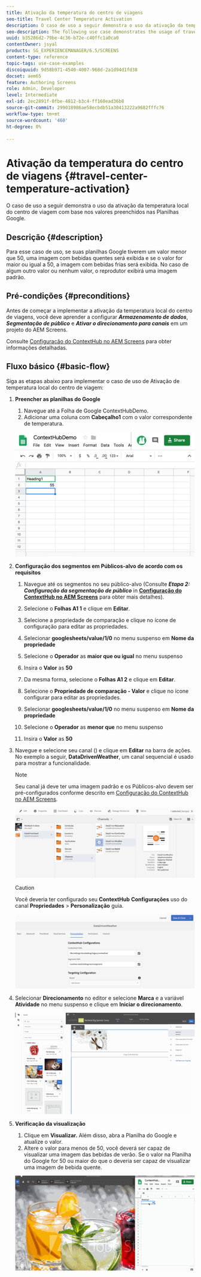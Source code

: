 ```yaml
---
title: Ativação da temperatura do centro de viagens
seo-title: Travel Center Temperature Activation
description: O caso de uso a seguir demonstra o uso da ativação da temperatura local do centro de viagem com base nos valores preenchidos nas Planilhas Google.
seo-description: The following use case demonstrates the usage of travel center local temperature activation based on the values populated in Google Sheets.
uuid: b35286d2-79be-4c36-b72e-c40ffc1a0ca0
contentOwner: jsyal
products: SG_EXPERIENCEMANAGER/6.5/SCREENS
content-type: reference
topic-tags: use-case-examples
discoiquuid: 9d58b971-4540-4007-968d-2a1d94d1fd38
docset: aem65
feature: Authoring Screens
role: Admin, Developer
level: Intermediate
exl-id: 2ec2891f-0fbe-4812-b3c4-ff160ead36b8
source-git-commit: 299018986ae58ecbdb51a30413222a9682fffc76
workflow-type: tm+mt
source-wordcount: '460'
ht-degree: 0%

---
```


# Ativação da temperatura do centro de viagens {#travel-center-temperature-activation}

O caso de uso a seguir demonstra o uso da ativação da temperatura local do centro de viagem com base nos valores preenchidos nas Planilhas Google.

## Descrição {#description}

Para esse caso de uso, se suas planilhas Google tiverem um valor menor que 50, uma imagem com bebidas quentes será exibida e se o valor for maior ou igual a 50, a imagem com bebidas frias será exibida. No caso de algum outro valor ou nenhum valor, o reprodutor exibirá uma imagem padrão.

## Pré-condições {#preconditions}

Antes de começar a implementar a ativação da temperatura local do centro de viagens, você deve aprender a configurar ***Armazenamento de dados***, ***Segmentação de público*** e ***Ativar o direcionamento para canais*** em um projeto do AEM Screens.

Consulte [Configuração do ContextHub no AEM Screens](configuring-context-hub.md) para obter informações detalhadas.

## Fluxo básico {#basic-flow}

Siga as etapas abaixo para implementar o caso de uso de Ativação de temperatura local do centro de viagem:

1. **Preencher as planilhas do Google**

   1. Navegue até a Folha de Google ContextHubDemo.
   1. Adicionar uma coluna com **Cabeçalho1** com o valor correspondente de temperatura.

   ![screen_shot_2019-05-08at112911am](assets/screen_shot_2019-05-08at112911am.png)

1. **Configuração dos segmentos em Públicos-alvo de acordo com os requisitos**

   1. Navegue até os segmentos no seu público-alvo (Consulte ***Etapa 2: Configuração da segmentação de público*** in **[Configuração do ContextHub no AEM Screens](configuring-context-hub.md)** para obter mais detalhes).

   1. Selecione o **Folhas A1 1** e clique em **Editar**.

   1. Selecione a propriedade de comparação e clique no ícone de configuração para editar as propriedades.
   1. Selecionar **googlesheets/value/1/0** no menu suspenso em **Nome da propriedade**

   1. Selecione o **Operador** as **maior que ou igual** no menu suspenso

   1. Insira o **Valor** as **50**

   1. Da mesma forma, selecione o **Folhas A1 2** e clique em **Editar**.

   1. Selecione o **Propriedade de comparação - Valor** e clique no ícone configurar para editar as propriedades.
   1. Selecionar **googlesheets/value/1/0** no menu suspenso em **Nome da propriedade**

   1. Selecione o **Operador** as **menor que** no menu suspenso

   1. Insira o **Valor** as **50**

1. Navegue e selecione seu canal () e clique em **Editar** na barra de ações. No exemplo a seguir, **DataDrivenWeather**, um canal sequencial é usado para mostrar a funcionalidade.

   >[!NOTE]
   >
   >Seu canal já deve ter uma imagem padrão e os Públicos-alvo devem ser pré-configurados conforme descrito em [Configuração do ContextHub no AEM Screens](configuring-context-hub.md).

   ![screen_shot_2019-05-08at113022am](assets/screen_shot_2019-05-08at113022am.png)

   >[!CAUTION]
   >
   >Você deveria ter configurado seu **ContextHub** **Configurações** uso do canal **Propriedades** > **Personalização** guia.

   ![screen_shot_2019-05-08at114106am](assets/screen_shot_2019-05-08at114106am.png)

1. Selecionar **Direcionamento** no editor e selecione **Marca** e a variável **Atividade** no menu suspenso e clique em **Iniciar o direcionamento**.

   ![new_activity3](assets/new_activity3.gif)

1. **Verificação da visualização**

   1. Clique em **Visualizar.** Além disso, abra a Planilha do Google e atualize o valor.
   1. Altere o valor para menos de 50, você deverá ser capaz de visualizar uma imagem das bebidas de verão. Se o valor na Planilha do Google for 50 ou maior do que o deveria ser capaz de visualizar uma imagem de bebida quente.

   ![resultado3](assets/result3.gif)
